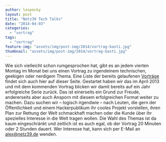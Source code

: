 ```yaml
---
author: lespocky
layout: post
title: "Netz39 Tech Talks"
date: "2014-04-03"
categories: 
  - "vortrag"
tags: 
  - "vortrag"
feature-img: "assets/img/post-img/2014/vortrag-basti.jpg"
thumbnail: "assets/img/post-img/2014/vortrag-basti.jpg"
---
```


Wie sich vielleicht schon rumgesprochen hat, gibt es an jedem vierten Montag im Monat bei uns einen Vortrag zu irgendeinem technischen, geekigen oder nerdigem Thema. Eine Liste der bereits gelaufenen [Vorträge](https://www.netz39.de/events/vortrage/ "Vorträge") findet sich auch hier auf dieser Seite. Gestartet haben wir das im April 2013 und mit dem kommenden Vortrag blicken wir damit bereits auf ein Jahr erfolgreiche Serie zurück. Das ist einerseits ein Grund zur Freude, andererseits aber auch Ansporn mit diesem erfolgreichen Format weiter zu machen. Dazu suchen wir – logisch irgendwie – nach Leuten, die gern der Öffentlichkeit und einem Hackerpublikum ihr cooles Projekt vorstellen, ihren Plan zur Rettung der Welt schmackhaft machen oder die Kunde über ihr spezielles Interesse in die Welt tragen wollen. Die Wahl des Themas ist da kaum eingeschränkt und zeitlich ist es auch egal, ob der Vortrag 20 Minuten oder 2 Stunden dauert. Wer Interesse hat, kann sich per E-Mail an [alex@netz39.de](mailto:alex@netz39.de) wenden.
